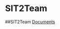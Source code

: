 # SIT2Team

##SIT2Team <a target="_blank" href="https://sit2team.readthedocs.io/en/latest/">Documents</a>